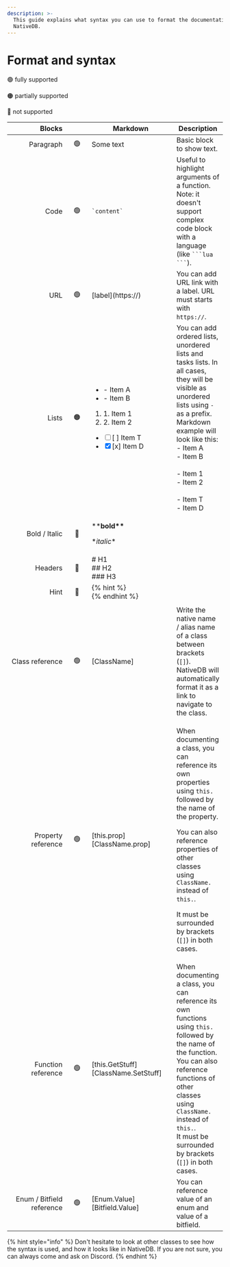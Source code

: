 ```yaml
---
description: >-
  This guide explains what syntax you can use to format the documentation for
  NativeDB.
---
```


# Format and syntax

🟢 fully supported

🟠 partially supported

🔴 not supported

<table data-full-width="true"><thead><tr><th width="165" align="right">Blocks</th><th width="57" align="center"></th><th width="201">Markdown</th><th>Description</th></tr></thead><tbody><tr><td align="right">Paragraph</td><td align="center">🟢​​</td><td>Some text</td><td>Basic block to show text.</td></tr><tr><td align="right">Code</td><td align="center">🟢​​</td><td><code>`content`</code></td><td>Useful to highlight arguments of a function.<br>Note: it doesn't support complex code block with a language (like <code>```lua ```</code>).</td></tr><tr><td align="right">URL</td><td align="center">🟢</td><td>[label](https://)</td><td>You can add URL link with a label. URL must starts with <code>https://</code>.</td></tr><tr><td align="right">Lists</td><td align="center">🟠​</td><td><ul><li>- Item A</li><li>- Item B</li></ul><ol><li>1. Item 1</li><li>2. Item 2</li></ol><ul class="contains-task-list"><li><input type="checkbox">[ ] Item T</li><li><input type="checkbox" checked>[x] Item D</li></ul></td><td>You can add ordered lists, unordered lists and tasks lists. In all cases, they will be visible as unordered lists using <code>-</code> as a prefix. Markdown example will look like this:<br>- Item A<br>- Item B<br><br>- Item 1<br>- Item 2<br><br>- Item T<br>- Item D</td></tr><tr><td align="right">Bold / Italic</td><td align="center">🔴​</td><td><p>**<strong>bold**</strong></p><p>*<em>italic</em>*</p></td><td></td></tr><tr><td align="right">Headers</td><td align="center">🔴</td><td># H1<br>## H2<br>### H3</td><td></td></tr><tr><td align="right">Hint</td><td align="center">🔴</td><td>{% hint %}<br>{% endhint %}</td><td></td></tr><tr><td align="right"></td><td align="center"></td><td></td><td></td></tr><tr><td align="right">Class reference</td><td align="center">🟢</td><td>[ClassName]</td><td>Write the native name / alias name of a class between brackets (<code>[]</code>). NativeDB will automatically format it as a link to navigate to the class.</td></tr><tr><td align="right">Property reference</td><td align="center">🟢</td><td>[this.prop]<br>[ClassName.prop]</td><td><p>When documenting a class, you can reference its own properties using <code>this.</code> followed by the name of the property.</p><p>You can also reference properties of other classes using <code>ClassName.</code> instead of <code>this.</code>.</p><p>It must be surrounded by brackets (<code>[]</code>) in both cases.</p></td></tr><tr><td align="right">Function reference</td><td align="center">🟢</td><td>[this.GetStuff]<br>[ClassName.SetStuff]</td><td>When documenting a class, you can reference its own functions using <code>this.</code> followed by the name of the function.<br>You can also reference functions of other classes using <code>ClassName.</code> instead of <code>this.</code>.<br>It must be surrounded by brackets (<code>[]</code>) in both cases.</td></tr><tr><td align="right">Enum / Bitfield<br>reference</td><td align="center">🟢</td><td>[Enum.Value]<br>[Bitfield.Value]</td><td>You can reference value of an enum and value of a bitfield.</td></tr></tbody></table>

{% hint style="info" %}
Don't hesitate to look at other classes to see how the syntax is used, and how it looks like in NativeDB. If you are not sure, you can always come and ask on Discord.
{% endhint %}
